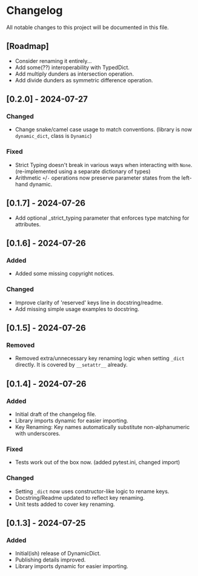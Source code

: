 # Changelog

All notable changes to this project will be documented in this file.

## [Roadmap]
- Consider renaming it entirely...
- Add some(??) interoperability with TypedDict.
- Add multiply dunders as intersection operation.
- Add divide dunders as symmetric difference operation.

## [0.2.0]  - 2024-07-27
### Changed
- Change snake/camel case usage to match conventions. (library is now `dynamic_dict`, class is `Dynamic`)

### Fixed
- Strict Typing doesn't break in various ways when interacting with `None`. (re-implemented using a separate dictionary of types)
- Arithmetic `+`/`-` operations now preserve parameter states from the left-hand dynamic.

## [0.1.7] - 2024-07-26
- Add optional _strict_typing parameter that enforces type matching for attributes.

## [0.1.6] - 2024-07-26
### Added
- Added some missing copyright notices.

### Changed
- Improve clarity of 'reserved' keys line in docstring/readme.
- Add missing simple usage examples to docstring.

## [0.1.5] - 2024-07-26
### Removed
- Removed extra/unnecessary key renaming logic when setting `_dict` directly. It is covered by `__setattr__` already.

## [0.1.4] - 2024-07-26
### Added
- Initial draft of the changelog file.
- Library imports dynamic for easier importing.
- Key Renaming: Key names automatically substitute non-alphanumeric with underscores.

### Fixed
- Tests work out of the box now. (added pytest.ini, changed import)

### Changed
- Setting `_dict` now uses constructor-like logic to rename keys.
- Docstring/Readme updated to reflect key renaming.
- Unit tests added to cover key renaming.

## [0.1.3] - 2024-07-25
### Added
- Initial(ish) release of DynamicDict.
- Publishing details improved.
- Library imports dynamic for easier importing.